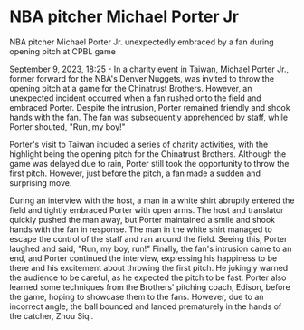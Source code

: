 #  NBA pitcher Michael Porter Jr 
  NBA pitcher Michael Porter Jr. unexpectedly embraced by a fan during opening pitch at CPBL game

September 9, 2023, 18:25 - In a charity event in Taiwan, Michael Porter Jr., former forward for the NBA's Denver Nuggets, was invited to throw the opening pitch at a game for the Chinatrust Brothers. However, an unexpected incident occurred when a fan rushed onto the field and embraced Porter. Despite the intrusion, Porter remained friendly and shook hands with the fan. The fan was subsequently apprehended by staff, while Porter shouted, "Run, my boy!"

Porter's visit to Taiwan included a series of charity activities, with the highlight being the opening pitch for the Chinatrust Brothers. Although the game was delayed due to rain, Porter still took the opportunity to throw the first pitch. However, just before the pitch, a fan made a sudden and surprising move.

During an interview with the host, a man in a white shirt abruptly entered the field and tightly embraced Porter with open arms. The host and translator quickly pushed the man away, but Porter maintained a smile and shook hands with the fan in response. The man in the white shirt managed to escape the control of the staff and ran around the field. Seeing this, Porter laughed and said, "Run, my boy, run!" Finally, the fan's intrusion came to an end, and Porter continued the interview, expressing his happiness to be there and his excitement about throwing the first pitch. He jokingly warned the audience to be careful, as he expected the pitch to be fast. Porter also learned some techniques from the Brothers' pitching coach, Edison, before the game, hoping to showcase them to the fans. However, due to an incorrect angle, the ball bounced and landed prematurely in the hands of the catcher, Zhou Siqi.